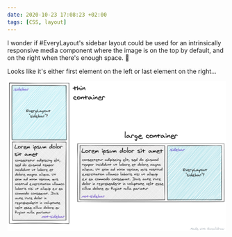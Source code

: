 ```yaml
---
date: 2020-10-23 17:08:23 +02:00
tags: [CSS, layout]
---
```


I wonder if #EveryLayout's sidebar layout could be used for an intrinsically responsive media component where the image is on the top by default, and on the right when there's enough space. 🤔

Looks like it's either first element on the left or last element on the right…

![A media element based on EveryLayout's sidebar?](everylayout-media-element.png)

